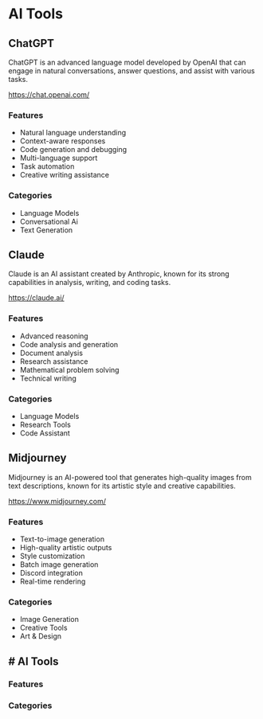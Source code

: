 # AI Tools

## ChatGPT

ChatGPT is an advanced language model developed by OpenAI that can engage in natural conversations, answer questions, and assist with various tasks.

https://chat.openai.com/

### Features

- Natural language understanding
- Context-aware responses
- Code generation and debugging
- Multi-language support
- Task automation
- Creative writing assistance

### Categories

- Language Models
- Conversational Ai
- Text Generation

## Claude

Claude is an AI assistant created by Anthropic, known for its strong capabilities in analysis, writing, and coding tasks.

https://claude.ai/

### Features

- Advanced reasoning
- Code analysis and generation
- Document analysis
- Research assistance
- Mathematical problem solving
- Technical writing

### Categories

- Language Models
- Research Tools
- Code Assistant

## Midjourney

Midjourney is an AI-powered tool that generates high-quality images from text descriptions, known for its artistic style and creative capabilities.

https://www.midjourney.com/

### Features

- Text-to-image generation
- High-quality artistic outputs
- Style customization
- Batch image generation
- Discord integration
- Real-time rendering

### Categories

- Image Generation
- Creative Tools
- Art & Design



## # AI Tools





### Features



### Categories


